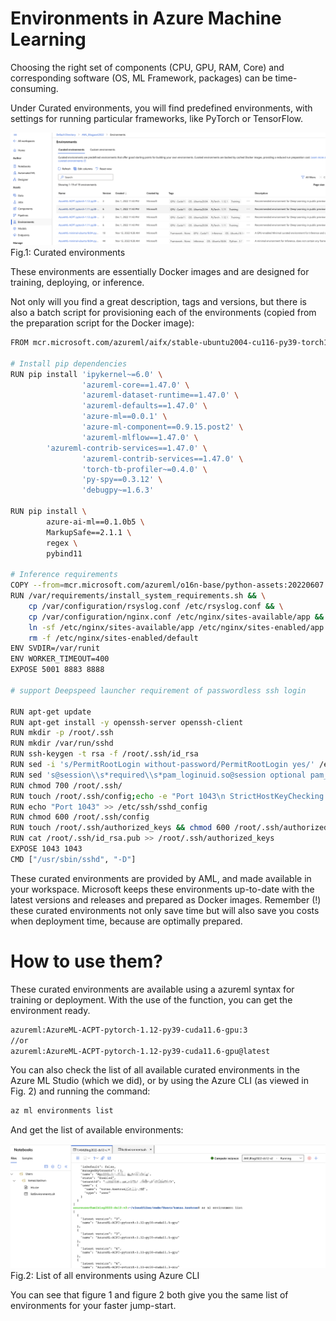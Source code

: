 # Environments in Azure Machine Learning

Choosing the right set of components (CPU, GPU, RAM, Core) and corresponding software (OS, ML Framework, packages) can be time-consuming.

Under Curated environments, you will find predefined environments, with settings for running particular frameworks, like PyTorch or TensorFlow.

![](imgs/img06_01.png)
Fig.1: Curated environments



These environments are essentially Docker images and are designed for training, deploying, or inference.

Not only will you find a great description, tags and versions, but there is also a batch script for provisioning each of the environments (copied from the preparation script for the Docker image):

``` bash
FROM mcr.microsoft.com/azureml/aifx/stable-ubuntu2004-cu116-py39-torch1121:biweekly.202211.1
 
# Install pip dependencies
RUN pip install 'ipykernel~=6.0' \
                'azureml-core==1.47.0' \
                'azureml-dataset-runtime==1.47.0' \
                'azureml-defaults==1.47.0' \
                'azure-ml==0.0.1' \
                'azure-ml-component==0.9.15.post2' \
                'azureml-mlflow==1.47.0' \
        'azureml-contrib-services==1.47.0' \
                'azureml-contrib-services==1.47.0' \
                'torch-tb-profiler~=0.4.0' \
                'py-spy==0.3.12' \
                'debugpy~=1.6.3'
 
RUN pip install \
        azure-ai-ml==0.1.0b5 \
        MarkupSafe==2.1.1 \
        regex \
        pybind11
 
# Inference requirements
COPY --from=mcr.microsoft.com/azureml/o16n-base/python-assets:20220607.v1 /artifacts /var/
RUN /var/requirements/install_system_requirements.sh && \
    cp /var/configuration/rsyslog.conf /etc/rsyslog.conf && \
    cp /var/configuration/nginx.conf /etc/nginx/sites-available/app && \
    ln -sf /etc/nginx/sites-available/app /etc/nginx/sites-enabled/app && \
    rm -f /etc/nginx/sites-enabled/default
ENV SVDIR=/var/runit
ENV WORKER_TIMEOUT=400
EXPOSE 5001 8883 8888
 
# support Deepspeed launcher requirement of passwordless ssh login
 
RUN apt-get update
RUN apt-get install -y openssh-server openssh-client
RUN mkdir -p /root/.ssh
RUN mkdir /var/run/sshd
RUN ssh-keygen -t rsa -f /root/.ssh/id_rsa
RUN sed -i 's/PermitRootLogin without-password/PermitRootLogin yes/' /etc/ssh/sshd_config
RUN sed 's@session\\s*required\\s*pam_loginuid.so@session optional pam_loginuid.so@g' -i /etc/pam.d/sshd
RUN chmod 700 /root/.ssh/
RUN touch /root/.ssh/config;echo -e "Port 1043\n StrictHostKeyChecking no\n  UserKnownHostsFile=/dev/null" > /root/.ssh/config
RUN echo "Port 1043" >> /etc/ssh/sshd_config
RUN chmod 600 /root/.ssh/config
RUN touch /root/.ssh/authorized_keys && chmod 600 /root/.ssh/authorized_keys
RUN cat /root/.ssh/id_rsa.pub >> /root/.ssh/authorized_keys
EXPOSE 1043 1043
CMD ["/usr/sbin/sshd", "-D"]

```

These curated environments are provided by AML, and made available in your workspace. Microsoft keeps these environments up-to-date with the latest versions and releases and prepared as Docker images. Remember (!) these curated environments not only save time but will also save you costs when deployment time, because are optimally prepared.

# How to use them?

These curated environments are available using a azureml syntax for training or deployment. With the use of the function, you can get the environment ready.

``` bash
azureml:AzureML-ACPT-pytorch-1.12-py39-cuda11.6-gpu:3
//or 
azureml:AzureML-ACPT-pytorch-1.12-py39-cuda11.6-gpu@latest

```

You can also check the list of all available curated environments in the Azure ML Studio (which we did), or by using the Azure CLI (as viewed in Fig. 2) and running the command: 

``` bash 
az ml environments list
```

And get the list of available environments:

![](imgs/img06_02.png)
Fig.2: List of all environments using Azure CLI


You can see that figure 1 and figure 2 both give you the same list of environments for your faster jump-start.